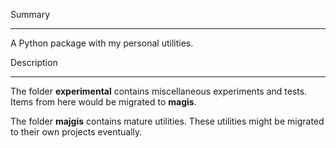 
Summary
_______
A Python package with my personal utilities.


Description
___________


The folder **experimental** contains miscellaneous experiments and tests.  Items from here would be migrated to **magis**.

The folder **majgis** contains mature utilities.  These utilities might be migrated to their own projects eventually.



